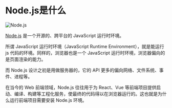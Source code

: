 # Node.js是什么

![Node.js](https://live.staticflickr.com/65535/52766073553_720957115e.jpg)

[Node.js](https://nodejs.org/zh-cn) 是一个开源的、跨平台的 JavaScript 运行时环境。

所谓 JavaScript 运行时环境（JavaScript Runtime Environment），就是能运行 js 代码的环境。同样的，浏览器也是一个 JavaScript 运行时环境，浏览器偏向的是页面渲染的能力。

而 Node.js 设计之初是用做服务器的，它的 API 更多的偏向网络、文件系统、事件、进程等。

在当今的 Web 前端领域，Node.js 往往用于为 React、Vue 等前端项目提供启动、编译、构建等工程化服务，使最终的代码得以在浏览器运行的。这也就是为什么运行前端项目需要安装 Node.js 环境。

